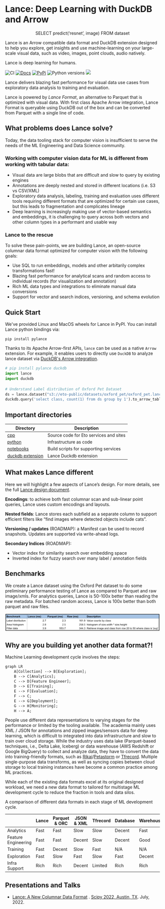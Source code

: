 # Lance: Deep Learning with DuckDB and Arrow

<center>SELECT predict(‘resnet’, image) FROM dataset</center>

Lance is an Arrow compatible data format and DuckDB extension designed to help you explore, get insights and use machine-learning on your large-scale visual data, such as video, images, point clouds, audio natively.

Lance is deep learning for humans.

![CI](https://github.com/eto-ai/lance/actions/workflows/cpp.yml/badge.svg) [![Docs](https://img.shields.io/badge/docs-passing-brightgreen)](https://eto-ai.github.io/lance/) [![PyPi](https://img.shields.io/pypi/v/pylance)](https://pypi.org/project/pylance/) ![Python versions](https://img.shields.io/pypi/pyversions/pylance) [![](https://dcbadge.vercel.app/api/server/zMM32dvNtd?style=flat)](https://discord.gg/zMM32dvNtd)

Lance delivers blazing fast performance for visual data use cases from exploratory data analysis to training and evaluation.

Lance is powered by <i>Lance Format</i>, an alternative to Parquet that is optimized with visual data. With first class Apache Arrow integration, Lance Format is queryable using DuckDB out of the box and can be converted from Parquet with a single line of code.

## What problems does Lance solve?

Today, the data tooling stack for computer vision is insufficient to serve the needs of the ML Engineering and Data Science community.

### Working with computer vision data for ML is different from working with tabular data:
- Visual data are large blobs that are difficult and slow to query by existing engines
- Annotations are deeply nested and stored in different locations (i.e. S3 vs CSV/XML)
- Exploratory data analysis, labeling, training and evaluation uses different tools requiring different formats that are optimized for certain use cases, but this leads to fragmentation and complicates lineage
- Deep learning is increasingly making use of vector-based semantics and embeddings, it is challenging to query across both vectors and other column types in a performant and usable way

### Lance to the rescue
To solve these pain-points, we are building Lance, an open-source columnar data format optimized for computer vision with the following goals:
- Use SQL to run embeddings, models and other arbitarily complex transformations fast!
- Blazing fast performance for analytical scans and random access to individual records (for visualization and annotation)
- Rich ML data types and integrations to eliminate manual data conversions
- Support for vector and search indices, versioning, and schema evolution

## Quick Start

We've provided Linux and MacOS wheels for Lance in PyPI. You can install Lance python bindings via:

```
pip install pylance
```

Thanks to its Apache Arrow-first APIs, `lance` can be used as a native `Arrow` extension.
For example, it enables users to directly use `DuckDB` to analyze lance dataset
via [DuckDB's Arrow integration](https://duckdb.org/docs/guides/python/sql_on_arrow).

```python
# pip install pylance duckdb
import lance
import duckdb

# Understand Label distribution of Oxford Pet Dataset
ds = lance.dataset("s3://eto-public/datasets/oxford_pet/oxford_pet.lance")
duckdb.query('select class, count(1) from ds group by 1').to_arrow_table()
```

## Important directories

| Directory                                  | Description                            |
|--------------------------------------------|----------------------------------------|
| [cpp](./cpp)                               | Source code for Eto services and sites |
| [python](./python)                         | Infrastructure as code                 |
| [notebooks](./python/notebooks)            | Build scripts for supporting services  |
| [duckdb extension](./integration/duckdb)   | Lance Duckdb extension                 |

## What makes Lance different

Here we will highlight a few aspects of Lance’s design. For more details, see the full [Lance design document](https://docs.google.com/document/d/1kknVcqRK65YqGkKASuQ40apr2A2DyK0Qtx5nhCPCdqQ/edit).

**Encodings**: to achieve both fast columnar scan and sub-linear point queries, Lance uses custom encodings and layouts.

**Nested fields**: Lance stores each subfield as a separate column to support efficient filters like “find images where detected objects include cats”.

**Versioning / updates** (ROADMAP): a Manifest can be used to record snapshots. Updates are supported via write-ahead logs.

**Secondary Indices** (ROADMAP):
  - Vector index for similarity search over embedding space
  - Inverted index for fuzzy search over many label / annotation fields

## Benchmarks

We create a Lance dataset using the Oxford Pet dataset to do some preliminary performance testing of Lance as compared to Parquet and raw image/xmls. For analytics queries, Lance is 50-100x better than reading the raw metadata. For batched random access, Lance is 100x better than both parquet and raw files.

![](docs/lance_perf.png)

## Why are you building yet another data format?!

Machine Learning development cycle involves the steps:

```mermaid
graph LR
    A[Collection] --> B[Exploration];
    B --> C[Analytics];
    C --> D[Feature Engineer];
    D --> E[Training];
    E --> F[Evaluation];
    F --> C;
    E --> G[Deployment];
    G --> H[Monitoring];
    H --> A;
```

People use different data representations to varying stages for the performance or limited by the tooling available.
The academia mainly uses XML / JSON for annotations and zipped images/sensors data for deep learning, which
is difficult to integrated into data infrastructure and slow to train over cloud storage.
While the industry uses data lake (Parquet-based techniques, i.e., Delta Lake, Iceberg) or data warehouse (AWS Redshift
or Google BigQuery) to collect and analyze data, they have to convert the data into training-friendly formats, such
as [Rikai](https://github.com/eto-ai/rikai)/[Petastorm](https://github.com/uber/petastorm)
or [Tfrecord](https://www.tensorflow.org/tutorials/load_data/tfrecord).
Multiple single-purpose data transforms, as well as syncing copies between cloud storage to local training
instances have become a common practice among ML practices.

While each of the existing data formats excel at its original designed workload, we need a new data format
to tailored for multistage ML development cycle to reduce the fraction in tools and data silos.

A comparison of different data formats in each stage of ML development cycle.

|                     | Lance | Parquet & ORC | JSON & XML | Tfrecord | Database | Warehouse |
|---------------------|-------|---------------|------------|----------|----------|-----------|
| Analytics           | Fast  | Fast          | Slow       | Slow     | Decent   | Fast      |
| Feature Engineering | Fast  | Fast          | Decent     | Slow     | Decent   | Good      |
| Training            | Fast  | Decent        | Slow       | Fast     | N/A      | N/A       |
| Exploration         | Fast  | Slow          | Fast       | Slow     | Fast     | Decent    |
| Infra Support       | Rich  | Rich          | Decent     | Limited  | Rich     | Rich      |

## Presentations and Talks

* [Lance: A New Columnar Data Format](https://docs.google.com/presentation/d/1a4nAiQAkPDBtOfXFpPg7lbeDAxcNDVKgoUkw3cUs2rE/edit#slide=id.p)
  .
  [Scipy 2022, Austin, TX](https://www.scipy2022.scipy.org/posters). July, 2022.
